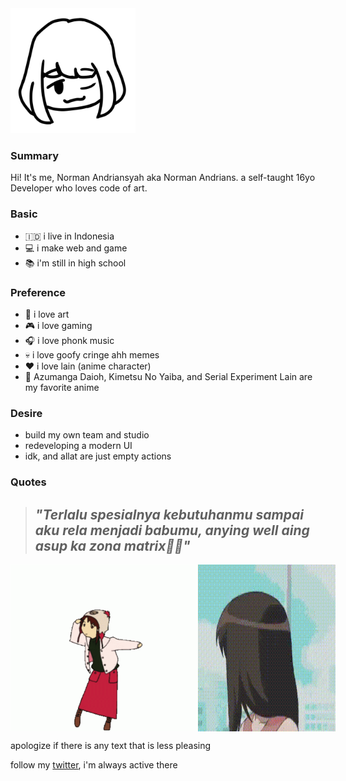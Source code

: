 <img style="width: 200px;" alt="pfp" src="./assets/images/profile.png">

### Summary

Hi! It's me, Norman Andriansyah aka Norman Andrians. a self-taught 16yo Developer who loves code of art.

### Basic

- 🇮🇩️ i live in Indonesia
- 💻️ i make web and game
- 📚️ i'm still in high school

### Preference

- 🎨️ i love art
- 🎮️ i love gaming
- 🎧️ i love phonk music
- 💀️ i love goofy cringe ahh memes
- ❤️ i love lain (anime character)
- 💅️ Azumanga Daioh, Kimetsu No Yaiba, and Serial Experiment Lain are my favorite anime

### Desire

- build my own team and studio
- redeveloping a modern UI
- idk, and allat are just empty actions

### Quotes

> ## _***"Terlalu spesialnya kebutuhanmu sampai aku rela menjadi babumu, anying well aing asup ka zona matrix🤡️💀️"***_

<div style="display: flex;">
  <img style="width: 300px;" alt="dancin lain" src="./assets/images/lain-dancing.gif">
  <img style="width: 300px;" alt="dancin lain" src="./assets/images/osaka.gif">
</div>

apologize if there is any text that is less pleasing

follow my [twitter](https://twitter.com/NormanAndrians), i'm always active there
